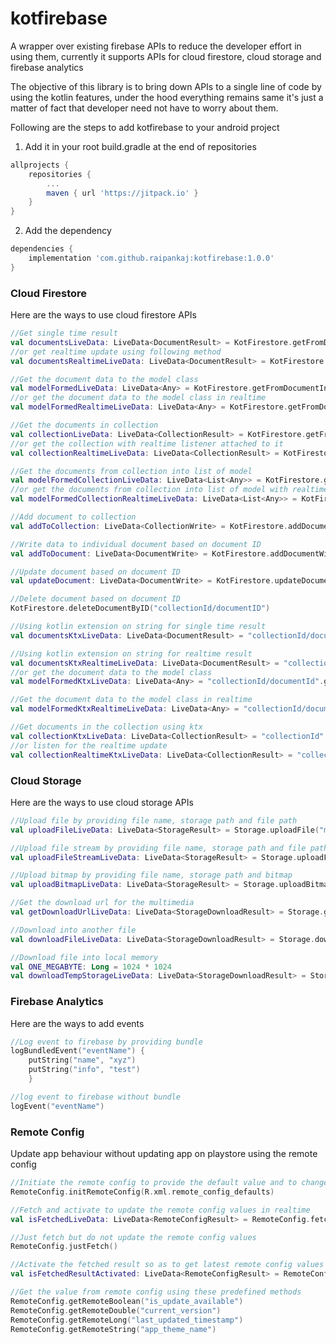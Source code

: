 # kotfirebase
A wrapper over existing firebase APIs to reduce the developer effort in using them, currently it supports APIs for cloud firestore, cloud storage and firebase analytics

The objective of this library is to bring down APIs to a single line of code by using the kotlin features, under the hood everything remains same it's just a matter of fact that developer need not have to worry about them.

Following are the steps to add kotfirebase to your android project
1. Add it in your root build.gradle at the end of repositories
```groovy
allprojects {
	repositories {
		...
		maven { url 'https://jitpack.io' }
	}
}
```
2. Add the dependency
```groovy
dependencies {
	implementation 'com.github.raipankaj:kotfirebase:1.0.0'
}
```


<h3>Cloud Firestore</h3>
Here are the ways to use cloud firestore APIs

```kotlin
//Get single time result
val documentsLiveData: LiveData<DocumentResult> = KotFirestore.getFromDocument("collectionId/documentId")
//or get realtime update using following method
val documentsRealtimeLiveData: LiveData<DocumentResult> = KotFirestore.getFromDocument("collectionId/documentId", true)

//Get the document data to the model class
val modelFormedLiveData: LiveData<Any> = KotFirestore.getFromDocumentInto<Any>("collectionId/documentId")
//or get the document data to the model class in realtime
val modelFormedRealtimeLiveData: LiveData<Any> = KotFirestore.getFromDocumentInto<Any>("collectionId/documentId", true)

//Get the documents in collection
val collectionLiveData: LiveData<CollectionResult> = KotFirestore.getFromCollection("collectionId")
//or get the collection with realtime listener attached to it
val collectionRealtimeLiveData: LiveData<CollectionResult> = KotFirestore.getFromCollection("collectionId", true)

//Get the documents from collection into list of model
val modelFormedCollectionLiveData: LiveData<List<Any>> = KotFirestore.getFromCollectionInto<Any>("collectionId")
//or get the documents from collection into list of model with realtime listener
val modelFormedCollectionRealtimeLiveData: LiveData<List<Any>> = KotFirestore.getFromCollectionInto("collectionId", true)

//Add document to collection
val addToCollection: LiveData<CollectionWrite> = KotFirestore.addDocumentToCollection("collectionId", mapOf("one" to 1, "two" to 2))

//Write data to individual document based on document ID
val addToDocument: LiveData<DocumentWrite> = KotFirestore.addDocumentWithID("collectionId/documentId", mapOf("one" to 1, "two" to 2))

//Update document based on document ID
val updateDocument: LiveData<DocumentWrite> = KotFirestore.updateDocumentByID("collectionId/documentId", mapOf("one" to 1, "two" to 2))

//Delete document based on document ID
KotFirestore.deleteDocumentByID("collectionId/documentID")

//Using kotlin extension on string for single time result
val documentsKtxLiveData: LiveData<DocumentResult> = "collectionId/documentId".getFirebaseDocuments()

//Using kotlin extension on string for realtime result
val documentsKtxRealtimeLiveData: LiveData<DocumentResult> = "collectionId/documentId".getFirebaseDocuments(true)
//or get the document data to the model class
val modelFormedKtxLiveData: LiveData<Any> = "collectionId/documentId".getFirebaseDocumentsIn<Any>()

//Get the document data to the model class in realtime
val modelFormedKtxRealtimeLiveData: LiveData<Any> = "collectionId/documentId".getFirebaseDocumentsIn<Any>(true)

//Get documents in the collection using ktx
val collectionKtxLiveData: LiveData<CollectionResult> = "collectionId".getFirebaseCollection()
//or listen for the realtime update
val collectionRealtimeKtxLiveData: LiveData<CollectionResult> = "collectionId".getFirebaseCollection(true)
```

<h3>Cloud Storage</h3>
Here are the ways to use cloud storage APIs

```kotlin
//Upload file by providing file name, storage path and file path
val uploadFileLiveData: LiveData<StorageResult> = Storage.uploadFile("myimage.jpg","storagePath", "filePath")

//Upload file stream by providing file name, storage path and file path
val uploadFileStreamLiveData: LiveData<StorageResult> = Storage.uploadFileStream("myimage.jpg","storagePath", "filePath")

//Upload bitmap by providing file name, storage path and bitmap
val uploadBitmapLiveData: LiveData<StorageResult> = Storage.uploadBitmap("myimage.jpg","storagePath", bitmap)

//Get the download url for the multimedia
val getDownloadUrlLiveData: LiveData<StorageDownloadResult> = Storage.getDownloadUrl("myimage.jpg", "storagePath")

//Download into another file
val downloadFileLiveData: LiveData<StorageDownloadResult> = Storage.downloadFile("myimage.jpg", "storagePath", file)

//Download file into local memory
val ONE_MEGABYTE: Long = 1024 * 1024
val downloadTempStorageLiveData: LiveData<StorageDownloadResult> = Storage.downloadInMemory("myimage.jpg", "storagePath", ONE_MEGABYTE)

```

<h3>Firebase Analytics</h3>
Here are the ways to add events

```kotlin
//Log event to firebase by providing bundle
logBundledEvent("eventName") {
	putString("name", "xyz")
	putString("info", "test")
	}

//log event to firebase without bundle
logEvent("eventName")

```

<h3>Remote Config</h3>
Update app behaviour without updating app on playstore using the remote config

```kotlin
//Initiate the remote config to provide the default value and to change other params
RemoteConfig.initRemoteConfig(R.xml.remote_config_defaults)

//Fetch and activate to update the remote config values in realtime
val isFetchedLiveData: LiveData<RemoteConfigResult> = RemoteConfig.fetchAndShow()

//Just fetch but do not update the remote config values
RemoteConfig.justFetch()

//Activate the fetched result so as to get latest remote config values
val isFetchedResultActivated: LiveData<RemoteConfigResult> = RemoteConfig.activateFetchedResults()

//Get the value from remote config using these predefined methods
RemoteConfig.getRemoteBoolean("is_update_available")
RemoteConfig.getRemoteDouble("current_version")
RemoteConfig.getRemoteLong("last_updated_timestamp")
RemoteConfig.getRemoteString("app_theme_name")
```
